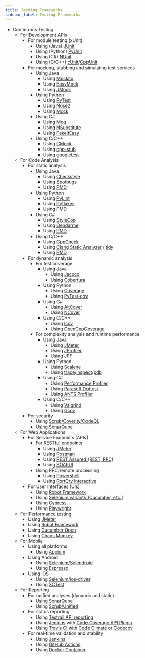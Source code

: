 ```yaml
---
title: Testing Frameworks
sidebar_label: Testing Frameworks
---
```



* Continuous Testing
    * For Development APIs
        * For module testing (xUnit)
            * Using (Java) [JUnit](https://junit.org/junit5/)
            * Using (Python) [PyUnit](https://docs.python.org/3/library/unittest.html#module-unittest)
            * Using (C#) [NUnit](https://nunit.org/)
            * Using (C/C++) [cUnit](http://cunit.sourceforge.net/)/[CppUnit](https://freedesktop.org/wiki/Software/cppunit/)
        * For mocking, stubbing and simulating test services
            * Using Java
                * Using [Mockito](https://site.mockito.org/)
                * Using [EasyMock](https://easymock.org/)
                * Using [JMock](http://jmock.org/)
            * Using Python
                * Using [PyTest](https://docs.pytest.org/)
                * Using [Nose2](https://docs.nose2.io/en/latest/)
                * Using [Mock](https://mock.readthedocs.io/en/latest/)
            * Using C#
                * Using [Moq](https://github.com/moq/moq)
                * Using [NSubstitute](https://nsubstitute.github.io/)
                * Using [FakeItEasy](https://fakeiteasy.github.io/)
            * Using C/C++
                * Using [CMock](https://github.com/ThrowTheSwitch/CMock)
                * Using [cpp-stub](https://github.com/coolxv/cpp-stub)
                * Using [googletest](https://github.com/google/googletest)
    * For Code Analysis
        * For static analysis
            * Using Java
                * Using [Checkstyle](https://checkstyle.sourceforge.io/)
                * Using [Spotbugs](https://github.com/spotbugs/spotbugs)
                * Using [PMD](https://github.com/pmd/pmd)
            * Using Python
                * Using [PyLint](https://pylint.pycqa.org/en/latest/)
                * Using [Pyflakes](https://github.com/PyCQA/pyflakes)
                * Using [PMD](https://github.com/pmd/pmd)
            * Using C#
                * Using [StyleCop](https://github.com/StyleCop/StyleCop)
                * Using [Gendarme](https://www.mono-project.com/docs/tools+libraries/tools/gendarme/)
                * Using [PMD](https://github.com/pmd/pmd)
            * Using C/C++
                * Using [CppCheck](https://github.com/danmar/cppcheck)
                * Using [Clang Static Analyzer](https://clang-analyzer.llvm.org/) / [tidy](https://clang.llvm.org/extra/clang-tidy/)
                * Using [PMD](https://github.com/pmd/pmd)
        * For dynamic analysis
            * For test coverage
                * Using Java
                    * Using [Jacoco](https://www.jacoco.org/jacoco/)
                    * Using [Cobertura](https://github.com/cobertura/cobertura)
                * Using Python
                    * Using [Coverage](https://github.com/nedbat/coveragepy)
                    * Using [PyTest-cov](https://github.com/pytest-dev/pytest-cov)
                * Using C#
                    * Using [AltCover](https://github.com/SteveGilham/altcover)
                    * Using [NCover](http://ncover.sourceforge.net/)
                * Using C/C++
                    * Using [lcov](https://github.com/linux-test-project/lcov)
                    * Using [OpenCppCoverage](https://github.com/OpenCppCoverage/OpenCppCoverage)
            * For complexity analysis and runtime performance
                * Using Java
                    * Using [JMeter](https://jmeter.apache.org/)
                    * Using [JProfiler](https://www.ej-technologies.com/products/jprofiler/overview.html)
                    * Using [JPF](https://github.com/javapathfinder/jpf-core)
                * Using Python
                    * Using [Scalene](https://github.com/plasma-umass/scalene)
                    * Using [trace](https://docs.python.org/3/library/trace.html)/[inspect](https://docs.python.org/3/library/inspect.html)/[pdb](https://docs.python.org/3/library/pdb.html)
                * Using C#
                    * Using [Performance Profiler](https://docs.microsoft.com/en-us/visualstudio/profiling/profiling-feature-tour?view=vs-2022#analyze-performance-legacy-tools)
                    * Using [Parasoft Dottest](https://www.parasoft.com/products/parasoft-dottest/)
                    * Using [ANTS Profiler](https://www.red-gate.com/products/dotnet-development/ants-performance-profiler/)
                * Using C/C++
                    * Using [Valgrind](https://valgrind.org/)
                    * Using [Gcov](https://gcc.gnu.org/onlinedocs/gcc/Gcov.html)
        * For security
            * Using [Scrub/Coverity/CodeQL](https://nasa.github.io/scrub/usage.html#supported-cots-tools-and-languages)
            * Using [SonarQube](https://www.sonarqube.org/)
    * For Web Applications
        * For Service Endpoints (APIs)
            * For RESTful endpoints
                * Using [JMeter](https://jmeter.apache.org/)
                * Using [Postman](https://www.postman.com/)
                * Using [REST Assured (REST, RPC)](https://rest-assured.io/)
                * Using [SOAPUI](https://www.soapui.org/)
            * Using RPC/remote processing
                * Using [Powershell](https://devblogs.microsoft.com/scripting/testing-rpc-ports-with-powershell-and-yes-its-as-much-fun-as-it-sounds/)
                * Using [PortQry Interactive](https://docs.microsoft.com/en-us/troubleshoot/windows-server/networking/portqry-command-line-port-scanner-v2#step-2-specialized-tests)
        * For User Interfaces (UIs)
            * Using [Robot Framework](https://robotframework.org/)
            * Using [Selenium variants \[Cucumber, etc.\]](https://github.com/SeleniumHQ/selenium)
            * Using [Cypress](https://www.cypress.io/)
            * Using [Playwright](https://github.com/microsoft/playwright)
    * For Performance testing
        * Using [JMeter](https://jmeter.apache.org/)
        * Using [Robot Framework](https://robotframework.org/)
        * Using [Cucumber Open](https://cucumber.io/tools/cucumber-open/)
        * Using [Chaos Monkey](https://netflix.github.io/chaosmonkey/)
    * For Mobile
        * Using all platforms
            * Using [Appium](https://appium.io/)
        * Using Android
            * Using [Selenium/Selendroid](http://selendroid.io/)
            * Using [Espresso](https://developer.android.com/training/testing/espresso)
        * Using iOS
            * Using [Selenium/ios-driver](http://ios-driver.github.io/ios-driver/)
            * Using [XCTest](https://developer.apple.com/documentation/xctest)
    * For Reporting
        * For unified analyses (dynamic and static)
            * Using [SonarQube](https://www.sonarqube.org/)
            * Using [Scrub/Unified](https://nasa.github.io/scrub/usage.html#supported-cots-tools-and-languages)
        * For status reporting
            * Using [Testrail API reporting](https://www.gurock.com/testrail/)
            * Using [Jenkins](https://www.jenkins.io/) with [Code Coverage API Plugin](https://plugins.jenkins.io/code-coverage-api/)
            * Using [Travis CI](https://travis-ci.org/) with [Code Climate](https://docs.travis-ci.com/user/code-climate/) or [Codecov](https://about.codecov.io/tool/travis-ci/)
        * For real-time validation and stability
            * Using [Jenkins](https://www.jenkins.io/)
            * Using [GitHub Actions](https://github.com/features/actions)
            * Using [Docker Container](https://docs.docker.com/get-started/)
